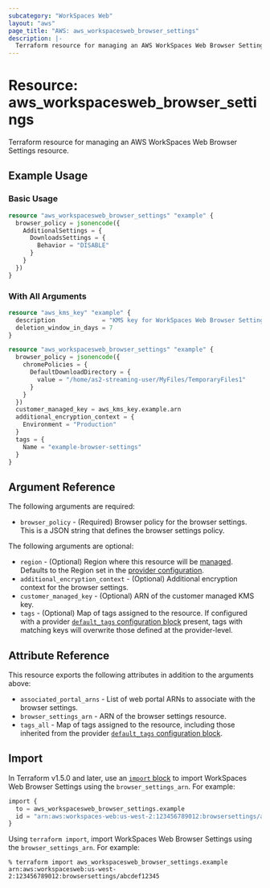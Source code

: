 ```yaml
---
subcategory: "WorkSpaces Web"
layout: "aws"
page_title: "AWS: aws_workspacesweb_browser_settings"
description: |-
  Terraform resource for managing an AWS WorkSpaces Web Browser Settings.
---
```


# Resource: aws_workspacesweb_browser_settings

Terraform resource for managing an AWS WorkSpaces Web Browser Settings resource.

## Example Usage

### Basic Usage

```terraform
resource "aws_workspacesweb_browser_settings" "example" {
  browser_policy = jsonencode({
    AdditionalSettings = {
      DownloadsSettings = {
        Behavior = "DISABLE"
      }
    }
  })
}
```

### With All Arguments

```terraform
resource "aws_kms_key" "example" {
  description             = "KMS key for WorkSpaces Web Browser Settings"
  deletion_window_in_days = 7
}

resource "aws_workspacesweb_browser_settings" "example" {
  browser_policy = jsonencode({
    chromePolicies = {
      DefaultDownloadDirectory = {
        value = "/home/as2-streaming-user/MyFiles/TemporaryFiles1"
      }
    }
  })
  customer_managed_key = aws_kms_key.example.arn
  additional_encryption_context = {
    Environment = "Production"
  }
  tags = {
    Name = "example-browser-settings"
  }
}
```

## Argument Reference

The following arguments are required:

* `browser_policy` - (Required) Browser policy for the browser settings. This is a JSON string that defines the browser settings policy.

The following arguments are optional:

* `region` - (Optional) Region where this resource will be [managed](https://docs.aws.amazon.com/general/latest/gr/rande.html#regional-endpoints). Defaults to the Region set in the [provider configuration](https://registry.terraform.io/providers/hashicorp/aws/latest/docs#aws-configuration-reference).
* `additional_encryption_context` - (Optional) Additional encryption context for the browser settings.
* `customer_managed_key` - (Optional) ARN of the customer managed KMS key.
* `tags` - (Optional) Map of tags assigned to the resource. If configured with a provider [`default_tags` configuration block](/docs/providers/aws/index.html#default_tags-configuration-block) present, tags with matching keys will overwrite those defined at the provider-level.

## Attribute Reference

This resource exports the following attributes in addition to the arguments above:

* `associated_portal_arns` - List of web portal ARNs to associate with the browser settings.
* `browser_settings_arn` - ARN of the browser settings resource.
* `tags_all` - Map of tags assigned to the resource, including those inherited from the provider [`default_tags` configuration block](/docs/providers/aws/index.html#default_tags-configuration-block).

## Import

In Terraform v1.5.0 and later, use an [`import` block](https://developer.hashicorp.com/terraform/language/import) to import WorkSpaces Web Browser Settings using the `browser_settings_arn`. For example:

```terraform
import {
  to = aws_workspacesweb_browser_settings.example
  id = "arn:aws:workspaces-web:us-west-2:123456789012:browsersettings/abcdef12345"
}
```

Using `terraform import`, import WorkSpaces Web Browser Settings using the `browser_settings_arn`. For example:

```console
% terraform import aws_workspacesweb_browser_settings.example arn:aws:workspacesweb:us-west-2:123456789012:browsersettings/abcdef12345
```
